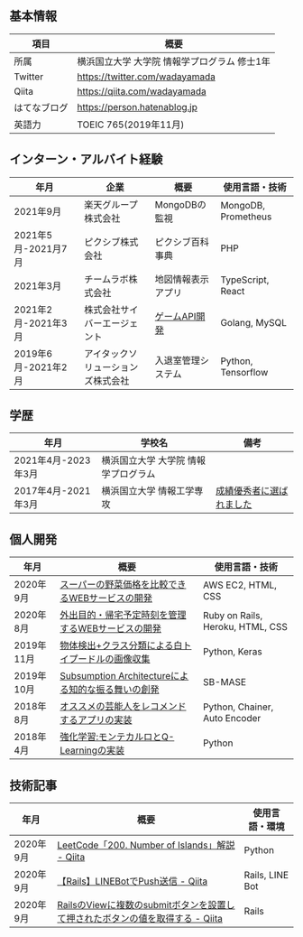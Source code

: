 <!--
**wadayamada/wadayamada** is a ✨ _special_ ✨ repository because its `README.md` (this file) appears on your GitHub profile.

Here are some ideas to get you started:

- 🔭 I’m currently working on ...
- 🌱 I’m currently learning ...
- 👯 I’m looking to collaborate on ...
- 🤔 I’m looking for help with ...
- 💬 Ask me about ...
- 📫 How to reach me: ...
- 😄 Pronouns: ...
- ⚡ Fun fact: ...
-->

## 基本情報
| 項目 | 概要                                         |
| ------- | ----------------------------------------------- |
| 所属  | 横浜国立大学 大学院 情報学プログラム 修士1年 |
| Twitter | https://twitter.com/wadayamada                  |
| Qiita   | https://qiita.com/wadayamada                    |
| はてなブログ   | https://person.hatenablog.jp                   |
| 英語力  | TOEIC 765(2019年11月)                           |

## インターン・アルバイト経験
| 年月                | 企業                               | 概要                               | 使用言語・技術             |
| ------------------- | ---------------------------------- | ---------------------------------- | -------------------------- |
| 2021年9月 | 楽天グループ株式会社 | MongoDBの監視 | MongoDB, Prometheus |
| 2021年5月-2021月7月 | ピクシブ株式会社 | ピクシブ百科事典 | PHP |
| 2021年3月 | チームラボ株式会社 | 地図情報表示アプリ | TypeScript, React |
| 2021年2月-2021年3月 | 株式会社サイバーエージェント | [ゲームAPI開発](https://github.com/wadayamada/game-api) | Golang, MySQL |
| 2019年6月-2021年2月 | アイタックソリューションズ株式会社 | 入退室管理システム | Python, Tensorflow         |

## 学歴

| 年月                | 学校名                               | 備考                                                         |
| ------------------- | ------------------------------------ | ------------------------------------------------------------ |
| 2021年4月-2023年3月 | 横浜国立大学 大学院 情報学プログラム |                                                              |
| 2017年4月-2021年3月 | 横浜国立大学 情報工学専攻            | [成績優秀者に選ばれました](https://person.hatenablog.jp/entry/2021/03/31/000000) |

## 個人開発

| 年月       | 概要                                                         | 使用言語・技術                    |
| ---------- | ------------------------------------------------------------ | --------------------------------- |
| 2020年9月  | [スーパーの野菜価格を比較できるWEBサービスの開発](https://person.hatenablog.jp/entry/2020/09/30/000000) | AWS EC2, HTML, CSS                |
| 2020年8月  | [外出目的・帰宅予定時刻を管理するWEBサービスの開発](https://person.hatenablog.jp/entry/2020/08/31/000000) | Ruby on Rails, Heroku, HTML, CSS  |
| 2019年11月 | [物体検出\+クラス分類による白トイプードルの画像収集](https://person.hatenablog.jp/entry/2019/11/02/201053) | Python, Keras |
| 2019年10月 | [Subsumption Architectureによる知的な振る舞いの創発](https://person.hatenablog.jp/entry/2019/10/03/065538) | SB-MASE |
| 2018年8月  | [オススメの芸能人をレコメンドするアプリの実装](https://person.hatenablog.jp/entry/2018/08/13/154822) | Python, Chainer, Auto Encoder     |
| 2018年4月  | [強化学習:モンテカルロとQ\-Learningの実装](https://person.hatenablog.jp/entry/2018/04/08/210654) | Python     |

## 技術記事

| 年月      | 概要                                                         | 使用言語・環境  |
| --------- | ------------------------------------------------------------ | --------------- |
| 2020年9月 | [LeetCode「200\. Number of Islands」解説 \- Qiita](https://qiita.com/wadayamada/items/c0ac42d1c323a975941d) | Python          |
| 2020年9月 | [【Rails】LINEBotでPush送信 \- Qiita](https://qiita.com/wadayamada/items/0e90e413adff2023e741) | Rails, LINE Bot |
| 2020年9月 | [RailsのViewに複数のsubmitボタンを設置して押されたボタンの値を取得する \- Qiita](https://qiita.com/wadayamada/items/79c2a1c1a49ce5d70f40) | Rails           |
